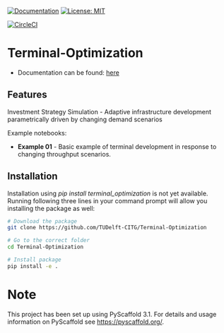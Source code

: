 [ ![Documentation](https://img.shields.io/badge/sphinx-documentation-informational.svg)](https://oedm.vanoord.com/proxy/circleci_no_redirect/github/TUDelft-CITG/Terminal-Optimization/master/latest/07f3adf51970049c681fce29419db5d9f7aa596d/tmp/artifacts/docs/index.html)
[ ![License: MIT](https://img.shields.io/badge/License-MIT-informational.svg)](https://github.com/TUDelft-CITG/Terminal-Optimization/blob/master/LICENSE.txt)

[![CircleCI](https://circleci.com/gh/TUDelft-CITG/Terminal-Optimization.svg?style=svg&circle-token=e80be990a1415185a3aee7c7304e86bbef094eb5)](https://circleci.com/gh/TUDelft-CITG/Terminal-Optimization)

Terminal-Optimization
=====================

* Documentation can be found: [here](https://oedm.vanoord.com/proxy/circleci_no_redirect/github/TUDelft-CITG/Terminal-Optimization/master/latest/07f3adf51970049c681fce29419db5d9f7aa596d/tmp/artifacts/docs/index.html)

Features
--------

Investment Strategy Simulation - Adaptive infrastructure development parametrically driven by changing demand scenarios

Example notebooks:
* **Example 01** - Basic example of terminal development in response to changing throughput scenarios.

## Installation

Installation using *pip install terminal_optimization* is not yet available. Running following three lines in your command prompt will allow you installing the package as well:

``` bash
# Download the package
git clone https://github.com/TUDelft-CITG/Terminal-Optimization

# Go to the correct folder
cd Terminal-Optimization

# Install package
pip install -e .
```

Note
====

This project has been set up using PyScaffold 3.1. For details and usage
information on PyScaffold see https://pyscaffold.org/.

